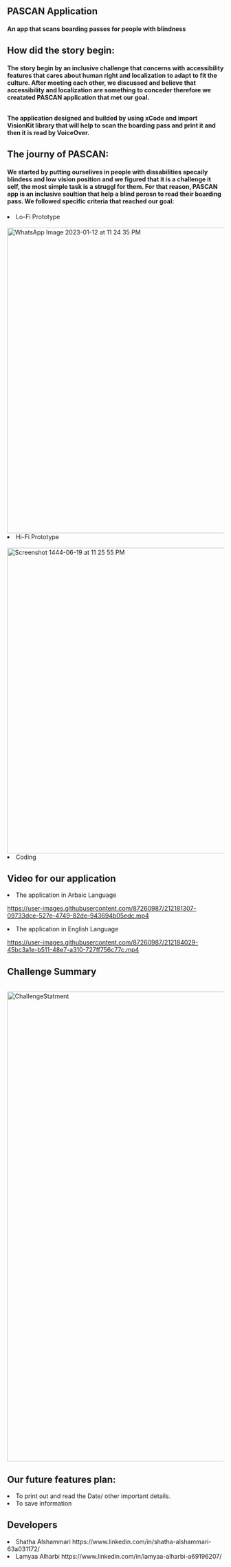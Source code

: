 <h2> PASCAN Application </h2> 
<h4>  An app that scans boarding passes for people with blindness </h4>

<h2> How did the story begin: </h2>
<h4> The story begin by an inclusive challenge that concerns with accessibility features that cares about human right and localization to adapt to fit the culture. After meeting each other, we discussed and believe that accessibility and localization are something to conceder therefore we creatated PASCAN application that met our goal. <br> <br>
  
The application designed and builded by using xCode and import VisionKit library that will help to scan the boarding pass and print it and then it is read by VoiceOver. </h4>

<h2> The journy of PASCAN: </h2> 
<h4> We started by putting ourselives in people with dissabilities specaily blindess and low vision position and we figured that it is a challenge it self,  the most simple task is a struggl for them. For that reason, PASCAN app is an inclusive soultion that help a blind perosn to read their boarding pass. We followed specific criteria that reached our goal: </h4>
<or> 
  <li> Lo-Fi Prototype </li>
  <br>
   <img width="709" alt="WhatsApp Image 2023-01-12 at 11 24 35 PM" src="https://user-images.githubusercontent.com/87260987/212176322-472d4b60-ae62-4013-9d00-20a505767e9c.png">
  
<li> Hi-Fi Prototype </li>
  <br>
  <img width="709" alt="Screenshot 1444-06-19 at 11 25 55 PM" src="https://user-images.githubusercontent.com/87260987/212174243-969039d5-9745-4b6e-b68b-eee114771a42.png">

<br>
  <li> Coding </li>
</h4>


<h2> Video for our application </h2> 

<or>
<li>  The application in Arbaic Language 

https://user-images.githubusercontent.com/87260987/212181307-09733dce-527e-4749-82de-943694b05edc.mp4


  </li>
<li> The application in English Language 


https://user-images.githubusercontent.com/87260987/212184029-45bc3a1e-b511-48e7-a310-727ff756c77c.mp4


  </li>
</or>

<h2> Challenge Summary </h4>
<br>
<img width="1090" alt="ChallengeStatment" src="https://user-images.githubusercontent.com/87260987/212140407-10ce09f1-469d-47f3-a2fe-d450ecd521e0.png">



<br>

<h2> Our future features plan: </h2>
<or> 
  <li>  To print out and read the Date/ other important details. </li>
  <li> To save information </li>
  </or>

<h2> Developers </h4> 

  

<or> 
  <li> Shatha Alshammari https://www.linkedin.com/in/shatha-alshammari-63a031172/  </li>
<li>  Lamyaa Alharbi https://www.linkedin.com/in/lamyaa-alharbi-a69196207/  </li>
</or>
  



